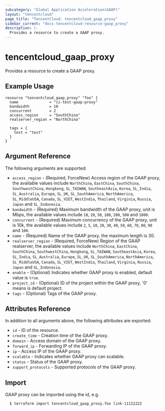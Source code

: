 ```yaml
---
subcategory: "Global Application Acceleration(GAAP)"
layout: "tencentcloud"
page_title: "TencentCloud: tencentcloud_gaap_proxy"
sidebar_current: "docs-tencentcloud-resource-gaap_proxy"
description: |-
  Provides a resource to create a GAAP proxy.
---
```


# tencentcloud_gaap_proxy

Provides a resource to create a GAAP proxy.

## Example Usage

```hcl
resource "tencentcloud_gaap_proxy" "foo" {
  name              = "ci-test-gaap-proxy"
  bandwidth         = 10
  concurrent        = 2
  access_region     = "SouthChina"
  realserver_region = "NorthChina"

  tags = {
    test = "test"
  }
}
```

## Argument Reference

The following arguments are supported:

* `access_region` - (Required, ForceNew) Access region of the GAAP proxy, the available values include `NorthChina`, `EastChina`, `SouthChina`, `SouthwestChina`, `Hongkong`, `SL_TAIWAN`, `SoutheastAsia`, `Korea`, `SL_India`, `SL_Australia`, `Europe`, `SL_UK`, `SL_SouthAmerica`, `NorthAmerica`, `SL_MiddleUSA`, `Canada`, `SL_VIET`, `WestIndia`, `Thailand`, `Virginia`, `Russia`, `Japan` and `SL_Indonesia`.
* `bandwidth` - (Required) Maximum bandwidth of the GAAP proxy, unit is Mbps, the available values include `10`, `20`, `50`, `100`, `200`, `500` and `1000`.
* `concurrent` - (Required) Maximum concurrency of the GAAP proxy, unit is 10k, the available values include `2`, `5`, `10`, `20`, `30`, `40`, `50`, `60`, `70`, `80`, `90` and `100`.
* `name` - (Required) Name of the GAAP proxy, the maximum length is 30.
* `realserver_region` - (Required, ForceNew) Region of the GAAP realserver, the available values include `NorthChina`, `EastChina`, `SouthChina`, `SouthwestChina`, `Hongkong`, `SL_TAIWAN`, `SoutheastAsia`, `Korea`, `SL_India`, `SL_Australia`, `Europe`, `SL_UK`, `SL_SouthAmerica`, `NorthAmerica`, `SL_MiddleUSA`, `Canada`, `SL_VIET`, `WestIndia`, `Thailand`, `Virginia`, `Russia`, `Japan` and `SL_Indonesia`.
* `enable` - (Optional) Indicates whether GAAP proxy is enabled, default value is `true`.
* `project_id` - (Optional) ID of the project within the GAAP proxy, '0' means is default project.
* `tags` - (Optional) Tags of the GAAP proxy.

## Attributes Reference

In addition to all arguments above, the following attributes are exported:

* `id` - ID of the resource.
* `create_time` - Creation time of the GAAP proxy.
* `domain` - Access domain of the GAAP proxy.
* `forward_ip` - Forwarding IP of the GAAP proxy.
* `ip` - Access IP of the GAAP proxy.
* `scalable` - Indicates whether GAAP proxy can scalable.
* `status` - Status of the GAAP proxy.
* `support_protocols` - Supported protocols of the GAAP proxy.


## Import

GAAP proxy can be imported using the id, e.g.

```
  $ terraform import tencentcloud_gaap_proxy.foo link-11112222
```

